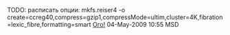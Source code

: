TODO: расписать опции: mkfs.reiser4 -o
create=ccreg40,compress=gzip1,compressMode=ultim,cluster=4K,fibration=lexic_fibre,formatting=smart
[Ого\!](User:shahid "wikilink") 04-May-2009 10:55 MSD
